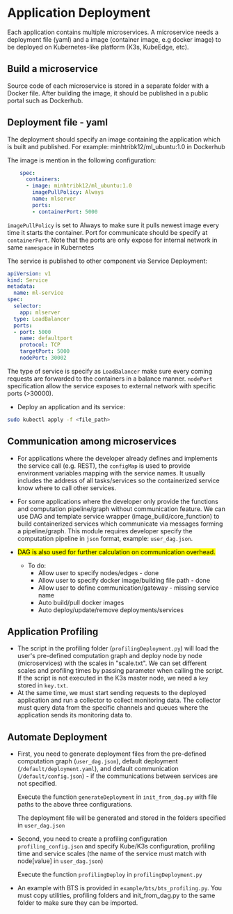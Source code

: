 # Application Deployment
Each application contains multiple microservices.
A microservice needs a deployment file (yaml) and a image (container image, e.g docker image) to be deployed on Kubernetes-like platform (K3s, KubeEdge, etc).

## Build a microservice
Source code of each microservice is stored in a separate folder with a Docker file. 
After building the image, it should be published in a public portal such as Dockerhub.
## Deployment file - yaml
The deployment should specify an image containing the application which is built and published. For example: minhtribk12/ml_ubuntu:1.0 in Dockerhub

The image is mention in the following configuration:
```yaml
    spec:
      containers:
      - image: minhtribk12/ml_ubuntu:1.0
        imagePullPolicy: Always
        name: mlserver
        ports:
        - containerPort: 5000
```

`imagePullPolicy` is set to Always to make sure it pulls newest image every time it starts the container. Port for communicate should be specify at `containerPort`. Note that the ports are only expose for internal network in same `namespace` in Kubernetes

The service is published to other component via Service Deployment:
```yaml
apiVersion: v1
kind: Service
metadata:
  name: ml-service
spec:
  selector:
    app: mlserver
  type: LoadBalancer
  ports:
  - port: 5000
    name: defaultport
    protocol: TCP
    targetPort: 5000
    nodePort: 30002
```

The type of service is specify as `LoadBalancer` make sure every coming requests are forwarded to the containers in a balance manner. `nodePort` specification allow the service exposes to external network with specific ports (>30000).

- Deploy an application and its service:
```bash
sudo kubectl apply -f <file_path>
```

## Communication among microservices
- For applications where the developer already defines and implements the service call (e.g. REST), the `configMap` is used to provide environment variables mapping with the service names. It usually includes the address of all tasks/services so the containerized service know where to call other services.
- For some applications where the developer only provide the functions and computation pipeline/graph without communication feature. We can use DAG and template service wrapper (image_build/core_function) to build containerized services which communicate via messages forming a pipeline/graph.
This module requires developer specify the computation pipeline in `json` format, example: `user_dag.json`. 

- <mark>DAG is also used for further calculation on communication overhead<mark>.
  - To do: 
    - Allow user to specify nodes/edges - done
    - Allow user to specify docker image/building file path - done
    - Allow user to define communication/gateway - missing service name
    - Auto build/pull docker images 
    - Auto deploy/update/remove deployments/services

## Application Profiling
- The script in the profiling folder (`profilingDeployment.py`) will load the user's pre-defined computation graph and deploy node by node (microservices) with the scales in "scale.txt". We can set different scales and profiling times by passing parameter when calling the script.
If the script is not executed in the K3s master node, we need a `key` stored in `key.txt`.
- At the same time, we must start sending requests to the deployed application and run a collector to collect monitoring data. The collector must query data from the specific channels and queues where the application sends its monitoring data to.


## Automate Deployment
- First, you need to generate deployment files from the pre-defined computation graph (`user_dag.json`), default deployment (`/default/deployment.yaml`), and default communication (`/default/config.json`) - if the communications between services are not specified.

  Execute the function `generateDeployment` in `init_from_dag.py` with file paths to the above three configurations.

  The deployment file will be generated and stored in the folders specified in `user_dag.json`
- Second, you need to create a profiling configuration `profiling_config.json` and specify Kube/K3s configuration, profiling time and service scales (the name of the service must match with node[value] in `user_dag.json`)

  Execute the function `profilingDeploy` in `profilingDeployment.py`

- An example with BTS is provided in `example/bts/bts_profiling.py`. You must copy utilities, profiling folders and init_from_dag.py to the same folder to make sure they can be imported.